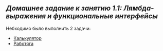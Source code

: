 ***Домашнее задание к занятию 1.1: Лямбда-выражения и функциональные интерфейсы***
-

Небходимо было выполнить 2 задачи:
* [Калькулятор](https://github.com/netology-code/jd-homeworks/blob/master/lambda/task1/README.md)
* [Работяга](https://github.com/netology-code/jd-homeworks/blob/master/lambda/task2/README.md)

